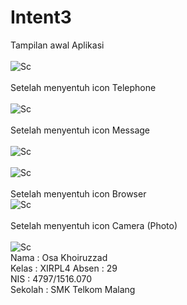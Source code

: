 # Intent3
Tampilan awal Aplikasi<br><br>
![Sc](https://github.com/osakhoiruzzadxirpl4029/Intent3/blob/master/Screenshot_2016-10-09-16-49-34.jpg)<br><br>
Setelah menyentuh icon Telephone<br><br>
![Sc](https://github.com/osakhoiruzzadxirpl4029/Intent3/blob/master/Screenshot_2016-10-09-16-49-39.jpg)<br><br>
Setelah menyentuh icon Message<br><br>
![Sc](https://github.com/osakhoiruzzadxirpl4029/Intent3/blob/master/Screenshot_2016-10-09-16-49-45.jpg)<br><br>
![Sc](https://github.com/osakhoiruzzadxirpl4029/Intent3/blob/master/Screenshot_2016-10-09-16-49-50.jpg)<br><br>
Setelah menyentuh icon Browser<br>
![Sc](https://github.com/osakhoiruzzadxirpl4029/Intent3/blob/master/Screenshot_2016-10-09-16-50-05.jpg)<br><br>
Setelah menyentuh icon Camera (Photo)<br><br>
![Sc](https://github.com/osakhoiruzzadxirpl4029/Intent3/blob/master/Screenshot_2016-10-09-16-50-12.jpg)<br>
Nama : Osa Khoiruzzad <br>
Kelas : XIRPL4 Absen : 29<br>
NIS : 4797/1516.070 <br>
Sekolah : SMK Telkom Malang<br>
